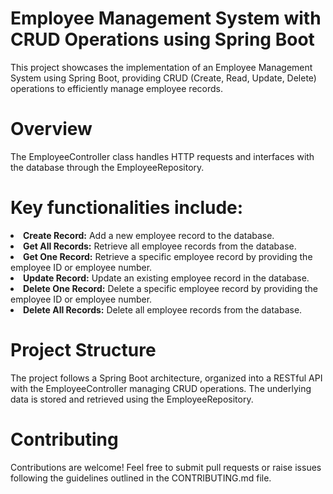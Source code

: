 # Employee Management System with CRUD Operations using Spring Boot
This project showcases the implementation of an Employee Management System using Spring Boot, providing CRUD (Create, Read, Update, Delete) operations to efficiently manage employee records. 
 
# Overview
The EmployeeController class handles HTTP requests and interfaces with the database through the EmployeeRepository. 
 
# Key functionalities include:
<li><b>Create Record:</b> Add a new employee record to the database.</li>
<li><b>Get All Records:</b> Retrieve all employee records from the database.</li>
<li><b>Get One Record:</b> Retrieve a specific employee record by providing the employee ID or employee number.</li>
<li><b>Update Record:</b> Update an existing employee record in the database.</li>
<li><b>Delete One Record:</b> Delete a specific employee record by providing the employee ID or employee number.</li>
<li><b>Delete All Records:</b> Delete all employee records from the database.</li>

# Project Structure
The project follows a Spring Boot architecture, organized into a RESTful API with the EmployeeController managing CRUD operations. The underlying data is stored and retrieved using the EmployeeRepository.

# Contributing
Contributions are welcome! Feel free to submit pull requests or raise issues following the guidelines outlined in the CONTRIBUTING.md file.
